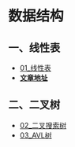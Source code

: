 # 数据结构

## 一、线性表
* [01_线性表](https://github.com/Yziyan/data_struct/tree/main/01_%E6%95%B0%E7%BB%84%26%E9%93%BE%E8%A1%A8%26%E6%A0%88%26%E9%98%9F%E5%88%97)
* [**文章地址**](https://juejin.cn/post/7159955445266776071)

## 二、二叉树
* [02_二叉搜索树](https://github.com/Yziyan/data_struct/tree/main/02_%E4%BA%8C%E5%8F%89%E6%A0%91/src/run/ciusyan/binarysearchtree)
* [03_AVL树](https://github.com/Yziyan/data_struct/tree/main/02_%E4%BA%8C%E5%8F%89%E6%A0%91/src/run/ciusyan/avltree)
